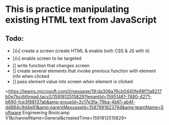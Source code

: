 # This is practice manipulating existing HTML text from JavaScript
## Todo:
 * [👍] create a screen (create HTML & enable both CSS & JS with it)
 * [👍] enable screen to be targeted 
 * [] write function that changes screen
 * [] create several elements that invoke previous function with element info when clicked
 * [] pass element value into screen when element is clicked

<https://teams.microsoft.com/l/message/19:da306a76cb0440fe98f11a8217b0e7bc@thread.tacv2/1591812515829?tenantId=15951461-7480-4271-b690-fce3f88137ab&amp;groupId=2c17e3fa-79ba-4b61-ab4f-dd884c9d4e81&amp;parentMessageId=1587991823794&amp;teamName=Software Engineering Bootcamp V1&amp;channelName=General&amp;createdTime=1591812515829>